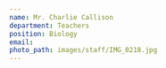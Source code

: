 ```yaml
---
name: Mr. Charlie Callison
department: Teachers
position: Biology
email:
photo_path: images/staff/IMG_0218.jpg
---
```



